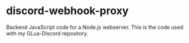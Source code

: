 # discord-webhook-proxy
Backend JavaScript code for a Node.js webserver. This is the code used with my GLua-Discord repository.
